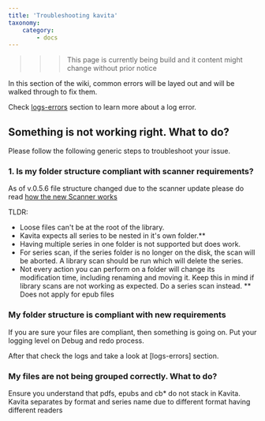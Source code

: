 ```yaml
---
title: 'Troubleshooting kavita'
taxonomy:
    category:
        - docs
---
```


>>> This page is currently being build and it content might change without prior notice

In this section of the wiki, common errors will be layed out and will be walked through to fix them.

Check [logs-errors](logs-errors) section to learn more about a log error.

## Something is not working right. What to do?


Please follow the following generic steps to troubleshoot your issue.
### 1. Is my folder structure compliant with scanner requirements?
As of v.0.5.6 file structure changed due to the scanner update please do read [how the new Scanner works](/guides/managing-your-files/scanner)

TLDR:
- Loose files can't be at the root of the library.
- Kavita expects all series to be nested in it's own folder.**
- Having multiple series in one folder is not supported but does work.
- For series scan, if the series folder is no longer on the disk, the scan will be aborted. A library scan should be run which will delete the series.
- Not every action you can perform on a folder will change its modification time, including renaming and moving it. Keep this in mind if library scans are not working as expected. Do a series scan instead.
** Does not apply for epub files

### My folder structure is compliant with new requirements
If you are sure your files are compliant, then something is going on. Put your logging level on Debug and redo process.

After that check the logs and take a look at [logs-errors] section.

### My files are not being grouped correctly. What to do?
Ensure you understand that pdfs, epubs and cb* do not stack in Kavita. Kavita separates by format and series name due to different format having different readers

	